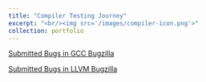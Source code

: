 ```yaml
---
title: "Compiler Testing Journey" 
excerpt: "<br/><img src='/images/compiler-icon.png'>"
collection: portfolio
---
```


<a href="https://gcc.gnu.org/bugzilla/buglist.cgi?quicksearch=ALL%20reporter%3Ahaoxintu%40gmail.com&list_id=274685" target="_blank">Submitted Bugs in GCC Bugzilla</a>


<a href="https://bugs.llvm.org/buglist.cgi?field0-0-0=reporter&list_id=192250&order=bug_id%20DESC&query_format=advanced&type0-0-0=substring&value0-0-0=haoxintu%40gmail.com" target="_blank">Submitted Bugs in LLVM Bugzilla</a>

